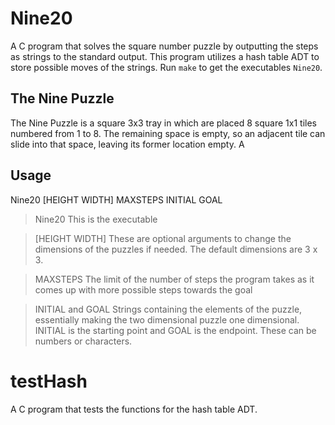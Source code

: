 # Nine20
A C program that solves the square number puzzle by outputting the steps as strings to the standard output. This program utilizes a hash table ADT to store possible moves of the strings. Run `make` to get the executables `Nine20`.

## The Nine Puzzle
The Nine Puzzle is a square 3x3 tray in which are placed 8 square 1x1 tiles numbered from 1 to 8.  The remaining space is empty, so an adjacent tile can slide into that space, leaving its former location empty. A

## Usage
Nine20 [HEIGHT WIDTH] MAXSTEPS INITIAL GOAL

> Nine20
This is the executable

> [HEIGHT WIDTH]
These are optional arguments to change the dimensions of the puzzles if needed. The default dimensions are 3 x 3.

> MAXSTEPS
The limit of the number of steps the program takes as it comes up with more possible steps towards the goal

> INITIAL and GOAL
Strings containing the elements of the puzzle, essentially making the two dimensional puzzle one dimensional. INITIAL is the starting point and GOAL is the endpoint. These can be numbers or characters.

# testHash
A C program that tests the functions for the hash table ADT.
